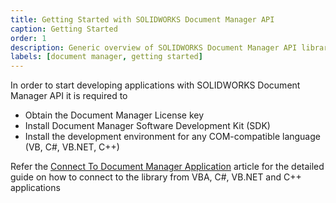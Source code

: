 ```yaml
---
title: Getting Started with SOLIDWORKS Document Manager API
caption: Getting Started
order: 1
description: Generic overview of SOLIDWORKS Document Manager API library
labels: [document manager, getting started]
---
```

In order to start developing applications with SOLIDWORKS Document Manager API it is required to

* Obtain the Document Manager License key
* Install Document Manager Software Development Kit (SDK)
* Install the development environment for any COM-compatible language (VB, C#, VB.NET, C++)

Refer the [Connect To Document Manager Application](create-connection) article for the detailed guide on how to connect to the library from VBA, C#, VB.NET and C++ applications